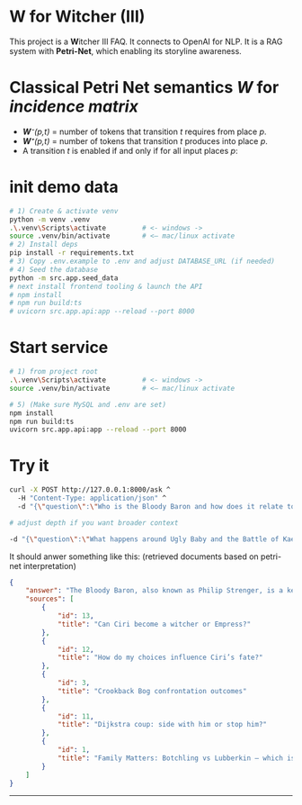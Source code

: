 # W for **W**itcher (III)
This project is a **W**itcher III FAQ. It connects to OpenAI for NLP.
It is a RAG system with **Petri-Net**, which enabling its storyline awareness.
# Classical Petri Net semantics *W* for *incidence matrix*
* ***W**⁻(p,t)* = number of tokens that transition $t$ requires from place *p*.
* ***W**⁺(p,t)* = number of tokens that transition $t$ produces into place *p*.
* A transition *t* is enabled if and only if for all input places *p*:


# init demo data
```bash
# 1) Create & activate venv
python -m venv .venv
.\.venv\Scripts\activate         # <- windows ->
source .venv/bin/activate        # <— mac/linux activate
# 2) Install deps
pip install -r requirements.txt
# 3) Copy .env.example to .env and adjust DATABASE_URL (if needed)
# 4) Seed the database
python -m src.app.seed_data
# next install frontend tooling & launch the API
# npm install
# npm run build:ts
# uvicorn src.app.api:app --reload --port 8000
```


# Start service
```bash
# 1) from project root
.\.venv\Scripts\activate         # <- windows ->
source .venv/bin/activate        # <— mac/linux activate

# 5) (Make sure MySQL and .env are set)
npm install
npm run build:ts
uvicorn src.app.api:app --reload --port 8000
```

# Try it
```bash
curl -X POST http://127.0.0.1:8000/ask ^
  -H "Content-Type: application/json" ^
  -d "{\"question\":\"Who is the Bloody Baron and how does it relate to Ciri?\"}"

# adjust depth if you want broader context

-d "{\"question\":\"What happens around Ugly Baby and the Battle of Kaer Morhen?\",\"depth\":3}"
```
It should anwer something like this: (retrieved documents based on petri-net interpretation)
```JSON
{
    "answer": "The Bloody Baron, also known as Philip Strenger, is a key character in [Family Matters]. He is the lord of Crow's Perch and is deeply troubled by the disappearance of his wife, Anna, and the transformation of their child into a botchling. His storyline intertwines with Ciri's as Geralt's actions regarding the Baron can influence Ciri's fate and the overall narrative. The outcomes of the Baron’s arc, particularly the decisions made at Crookback Bog, can affect the emotional state of Ciri and the world around her, ultimately shaping her confidence and potential paths, such as becoming a witcher or an Empress.",
    "sources": [
        {
            "id": 13,
            "title": "Can Ciri become a witcher or Empress?"
        },
        {
            "id": 12,
            "title": "How do my choices influence Ciri’s fate?"
        },
        {
            "id": 3,
            "title": "Crookback Bog confrontation outcomes"
        },
        {
            "id": 11,
            "title": "Dijkstra coup: side with him or stop him?"
        },
        {
            "id": 1,
            "title": "Family Matters: Botchling vs Lubberkin — which is better?"
        }
    ]
}
```

---
